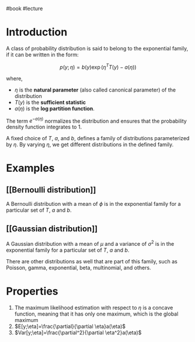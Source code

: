 #book #lecture 
# Introduction
A class of probability distribution is said to belong to the exponential family, if it can be written in the form:

$$
p(y; \eta) = b(y)\exp(\eta^TT(y)-a(\eta))
$$

where, 
- $\eta$ is the **natural parameter** (also called canonical parameter) of the distribution
- $T(y)$ is the **sufficient statistic**
- $a(\eta)$ is the **log partition function**. 

The term $e^{-a(\eta)}$ normalizes the distribution and ensures that the probability density function integrates to 1.

A fixed choice of $T$, $a$, and $b$, defines a family of distributions parameterized by $\eta$. By varying $\eta$, we get different distributions in the defined family.

# Examples
## [[Bernoulli distribution]]
A Bernoulli distribution with a mean of $\phi$ is in the exponential family for a particular set of $T$, $a$ and $b$.

## [[Gaussian distribution]]
A Gaussian distribution with a mean of $\mu$ and a variance of $\sigma^2$ is in the exponential family for a particular set of $T$, $a$ and $b$.

There are other distributions as well that are part of this family, such as Poisson, gamma, exponential, beta, multinomial, and others.

# Properties
1. The maximum likelihood estimation with respect to $\eta$ is a concave function, meaning that it  has only one maximum, which is the global maximum
2. $E[y;\eta]=\frac{\partial}{\partial \eta}a(\eta)$
3. $Var[y;\eta]=\frac{\partial^2}{\partial \eta^2}a(\eta)$

